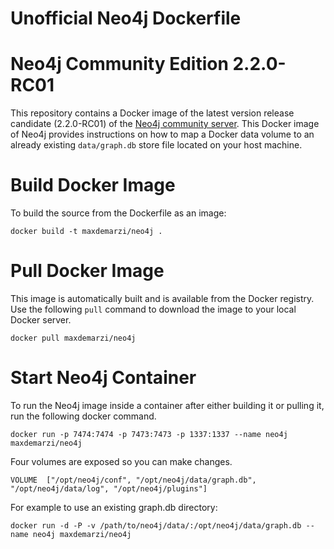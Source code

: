 # Unofficial Neo4j Dockerfile

# Neo4j Community Edition 2.2.0-RC01

This repository contains a Docker image of the latest version release candidate (2.2.0-RC01) of the [Neo4j community server](http://www.neo4j.com/download). This Docker image of Neo4j provides instructions on how to map a Docker data volume to an already existing `data/graph.db` store file located on your host machine.

# Build Docker Image

To build the source from the Dockerfile as an image:

```
docker build -t maxdemarzi/neo4j .
```

# Pull Docker Image

This image is automatically built and is available from the Docker registry. Use the following `pull` command to download the image to your local Docker server.

```
docker pull maxdemarzi/neo4j
```

# Start Neo4j Container

To run the Neo4j image inside a container after either building it or pulling it, run the following docker command.

```
docker run -p 7474:7474 -p 7473:7473 -p 1337:1337 --name neo4j maxdemarzi/neo4j
```

Four volumes are exposed so you can make changes.

```
VOLUME  ["/opt/neo4j/conf", "/opt/neo4j/data/graph.db", "/opt/neo4j/data/log", "/opt/neo4j/plugins"]
```
For example to use an existing graph.db directory:

```
docker run -d -P -v /path/to/neo4j/data/:/opt/neo4j/data/graph.db --name neo4j maxdemarzi/neo4j
```




